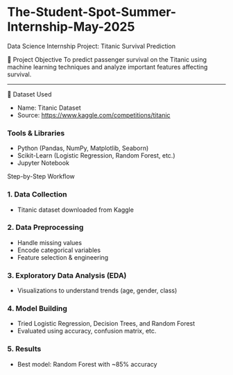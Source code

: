 # The-Student-Spot-Summer-Internship-May-2025
Data Science Internship
Project: Titanic Survival Prediction  

📌 Project Objective
To predict passenger survival on the Titanic using machine learning techniques and analyze important features affecting survival.

---

 📂 Dataset Used
- Name: Titanic Dataset  
- Source: https://www.kaggle.com/competitions/titanic


### Tools & Libraries
- Python (Pandas, NumPy, Matplotlib, Seaborn)
- Scikit-Learn (Logistic Regression, Random Forest, etc.)
- Jupyter Notebook


 Step-by-Step Workflow

### 1. Data Collection
- Titanic dataset downloaded from Kaggle

### 2. Data Preprocessing
- Handle missing values
- Encode categorical variables
- Feature selection & engineering

### 3. Exploratory Data Analysis (EDA)
- Visualizations to understand trends (age, gender, class)

### 4. Model Building
- Tried Logistic Regression, Decision Trees, and Random Forest
- Evaluated using accuracy, confusion matrix, etc.

### 5. Results
- Best model: Random Forest with ~85% accuracy

